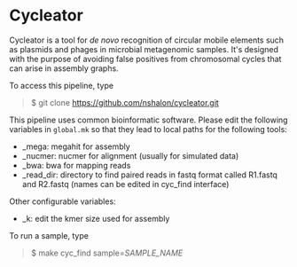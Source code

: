 # Cycleator

Cycleator is a tool for *de novo* recognition of circular mobile elements such as plasmids and phages in microbial metagenomic samples. It's designed with the purpose of avoiding false positives from chromosomal cycles that can arise in assembly graphs.

To access this pipeline, type

> $ git clone https://github.com/nshalon/cycleator.git

This pipeline uses common bioinformatic software. Please edit the following variables in `global.mk` so that they lead to local paths for the following tools:

- \_mega: megahit for assembly  
- \_nucmer: nucmer for alignment (usually for simulated data)
- \_bwa: bwa for mapping reads
- \_read\_dir: directory to find paired reads in fastq format called R1.fastq and R2.fastq (names can be edited in cyc\_find interface)

Other configurable variables:

- \_k: edit the kmer size used for assembly

To run a sample, type

> $ make cyc\_find sample=*SAMPLE_NAME*


 
